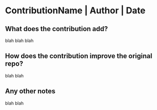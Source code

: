 # ContributionName | Author | Date


## What does the contribution add?
blah blah blah

## How does the contribution improve the original repo?
blah blah

## Any other notes
blah blah
